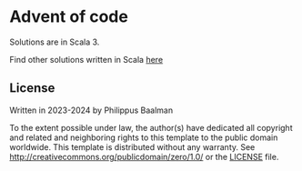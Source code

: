 # Advent of code

Solutions are in Scala 3.

Find other solutions written in Scala [here](https://scalacenter.github.io/scala-advent-of-code/)

## License

Written in 2023-2024 by Philippus Baalman

To the extent possible under law, the author(s) have dedicated all copyright and related and neighboring rights to this template to the public domain worldwide. This template is distributed without any warranty. See http://creativecommons.org/publicdomain/zero/1.0/ or the [LICENSE](LICENSE) file.
